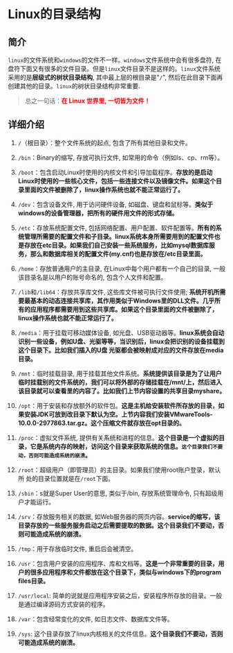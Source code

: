 # Linux的目录结构
## 简介
`linux`的文件系统和`windows`的文件不一样。`windows`文件系统中会有很多盘符, 在盘符下面又有很多的文件目录。但是`linux`文件目录不是这样的。`linux`文件系统采用的是**层级式的树状目录结构**, 其中最上层的根目录是"`/`", 然后在此目录下面再创建其他的目录。`linux`的树状目录结构非常重要.

> 总之一句话：<b style="color:red">在 Linux 世界里, 一切皆为文件！</b>

## 详细介绍
1. `/`（根目录）：整个文件系统的起点, 包含了所有其他目录和文件。

2. `/bin`：Binary的缩写,  存放可执行文件, 如常用的命令（例如ls、cp、rm等）。

3. `/boot`：包含启动Linux时使用的内核文件和引导加载程序。**存放的是启动Linux时使用的一些核心文件，包括一些连接文件以及镜像文件。如果这个目录里面的文件被删除了，linux操作系统也就不能正常运行了。**

4. `/dev`：包含设备文件, 用于访问硬件设备, 如磁盘、键盘和鼠标等。**类似于windows的设备管理器，把所有的硬件用文件的形式存储。**

5. `/etc`：存放系统配置文件, 包括网络配置、用户配置、软件配置等。**所有的系统管理所需要的配置文件和子目录。linux系统本身所需要用到的配置文件也是存放在etc目录。如果我们自己安装一些系统服务，比如mysql数据库服务，那么和数据库相关的配置文件(my.cnf)也是存放在/etc目录里面。**

6. `/home`：存放普通用户的主目录, 在Linux中每个用户都有一个自己的目录, 一般该目录名是以用户的账号命名的,  包含个人文件和配置。

7. `/lib`和`/lib64`：存放共享库文件, 这些库文件被可执行文件使用; **系统开机所需要最基本的动态连接共享库，其作用类似于Windows里的DLL文件。几乎所有的应用程序都需要用到这些共享库。如果这个目录里面的文件被删除了，linux操作系统也就不能正常运行了。**

8. `/media`：用于挂载可移动媒体设备, 如光盘、USB驱动器等。**linux系统会自动识别一些设备，例如U盘、光驱等等，当识别后，linux会把识别的设备挂载到这个目录下。比如我们插入的U盘 光驱都会被映射成对应的文件存放在media目录。**

9. `/mnt`：临时挂载目录, 用于挂载其他文件系统。**系统提供该目录是为了让用户临时挂载别的文件系统的，我们可以将外部的存储挂载在/mnt/上，然后进入该目录就可以查看里的内容了。比如我们上节内容设置的共享目录myshare。**

10. `/opt`：用于安装和存放额外的软件包。**这是主机给安装软件所存放的目录，如果安装JDK可放到改目录下默认为空。上节内容我们安装VMwareTools-10.0.0-2977863.tar.gz。这个压缩文件就存放在opt目录的。**

11. `/proc`：虚拟文件系统, 提供有关系统和进程的信息。**这个目录是一个虚拟的目录，它是系统内存的映射，访问这个目录来获取系统的信息。`这个目录我们不要动，否则可能造成系统的崩溃`。**

12. `/root`：超级用户（即管理员）的主目录。如果我们使用root账户登录，默认所
处的目录位置就是在`/root`下面。

13. `/sbin`：s就是Super User的意思, 类似于/bin, 存放系统管理命令, 只有超级用户才能运行。

14. `/srv`：存放服务相关的数据, 如Web服务器的网页内容。**service的缩写，该目录存放的一些服务服务启动之后需要提取的数据。这个目录我们不要动，否则可能造成系统的崩溃。**

15. `/tmp`：用于存放临时文件, 重启后会被清空。

16. `/usr`：包含用户安装的应用程序、库和文档等。**这是一个非常重要的目录，用户的很多应用程序和文件都放在这个目录下，类似与windows下的program files目录。**

17. `/usr/local`: 简单的说就是应用程序安装之后，安装程序所存放的目录。一般是通过编译源码方式安装的程序。 

18. `/var`：包含经常变化的文件, 如日志文件、数据库文件等。

19. `/sys`: 这个目录存放了linux内核相关的文件信息。**这个目录我们不要动，否则可能造成系统的崩溃。**